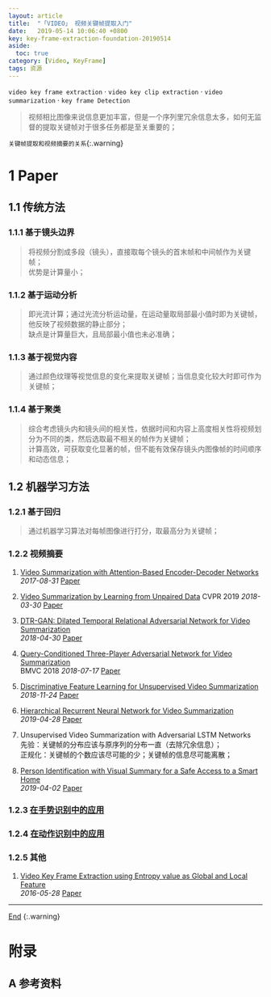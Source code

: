 ```yaml
---
layout: article
title:  "「VIDEO」 视频关键帧提取入门"
date:   2019-05-14 10:06:40 +0800
key: key-frame-extraction-foundation-20190514
aside:
  toc: true
category: [Video, KeyFrame]
tags: 资源
---
```

`video key frame extraction` · `video key clip extraction` · `video summarization` · `key frame Detection`   
>视频相比图像来说信息更加丰富，但是一个序列里冗余信息太多，如何无监督的提取关键帧对于很多任务都是至关重要的；   

<!--more-->
`关键帧提取和视频摘要的关系`{:.warning}   

# 1 Paper
## 1.1 传统方法
### 1.1.1 基于镜头边界
>将视频分割成多段（镜头），直接取每个镜头的首末帧和中间帧作为关键帧；   
优势是计算量小；   

### 1.1.2 基于运动分析
>即光流计算；通过光流分析运动量，在运动量取局部最小值时即为关键帧，他反映了视频数据的静止部分；   
缺点是计算量巨大，且局部最小值也未必准确；    

### 1.1.3 基于视觉内容
>通过颜色纹理等视觉信息的变化来提取关键帧；当信息变化较大时即可作为关键帧；      

### 1.1.4 基于聚类
>综合考虑镜头内和镜头间的相关性，依据时间和内容上高度相关性将视频划分为不同的类，然后选取最不相关的帧作为关键帧；   
计算高效，可获取变化显著的帧，但不能有效保存镜头内图像帧的时间顺序和动态信息；   


## 1.2 机器学习方法

### 1.2.1 基于回归
>通过机器学习算法对每帧图像进行打分，取最高分为关键帧；   

### 1.2.2 视频摘要
1. [Video Summarization with Attention-Based Encoder-Decoder Networks](http://cn.arxiv.org/abs/1708.09545)   
*2017-08-31* [Paper](https://arxiv.org/abs/1708.09545)   

1. [Video Summarization by Learning from Unpaired Data](http://cn.arxiv.org/abs/1805.12174)
CVPR 2019 *2018-03-30* [Paper](https://arxiv.org/abs/1805.12174)   

1. [DTR-GAN: Dilated Temporal Relational Adversarial Network for Video Summarization](http://cn.arxiv.org/abs/1804.11228)   
*2018-04-30* [Paper](https://arxiv.org/abs/1804.11228)   

1. [Query-Conditioned Three-Player Adversarial Network for Video Summarization](http://cn.arxiv.org/abs/1807.06677)   
BMVC 2018 *2018-07-17* [Paper](https://arxiv.org/abs/1807.06677)   

1. [Discriminative Feature Learning for Unsupervised Video Summarization](http://cn.arxiv.org/abs/1811.09791)   
*2018-11-24* [Paper](https://arxiv.org/abs/1811.09791)    

1. [Hierarchical Recurrent Neural Network for Video Summarization](http://cn.arxiv.org/abs/1904.12251)   
*2019-04-28* [Paper](https://arxiv.org/abs/1904.12251)   

1. Unsupervised Video Summarization with Adversarial LSTM Networks   
先验：关键帧的分布应该与原序列的分布一直（去除冗余信息）；  
正规化：关键帧的个数应该尽可能的少；关键帧的信息尽可能离散；   

1. [Person Identification with Visual Summary for a Safe Access to a Smart Home](http://cn.arxiv.org/abs/1904.01178)   
*2019-04-02* [Paper](https://arxiv.org/abs/1904.01178)   

### 1.2.3  [在手势识别中的应用](/cv/human/gesturerecognition/2019/05/14/foundation.html#12-基于关键帧)

### 1.2.4 [在动作识别中的应用](/cv/human/poseestimation/2019/05/14/foundation.html#12-关键帧提取)

### 1.2.5 其他
1. [Video Key Frame Extraction using Entropy value as Global and Local Feature](http://cn.arxiv.org/abs/1605.08857)   
*2016-05-28* [Paper](https://arxiv.org/abs/1605.08857)   

-------------------  
 [End](/video/keyframe/2019/05/14/foundation.html#1-paper)
{:.warning}  


# 附录
## A 参考资料
